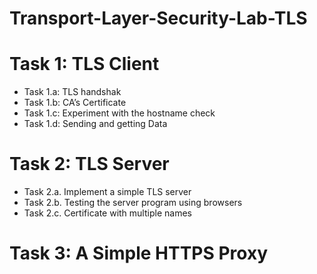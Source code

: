 # Transport-Layer-Security-Lab-TLS
<h1>Task 1: TLS Client</h1>
<ul>
<li>Task 1.a: TLS handshak</li>
<li>Task 1.b: CA’s Certificate</li>
<li>Task 1.c: Experiment with the hostname check</li>
<li>Task 1.d: Sending and getting Data</li>
</ul>
<h1>Task 2: TLS Server</h1>
<ul>
<li>Task 2.a. Implement a simple TLS server</li>
<li>Task 2.b. Testing the server program using browsers</li>
<li>Task 2.c. Certificate with multiple names</li>
</ul>
<h1> Task 3: A Simple HTTPS Proxy</h1>
